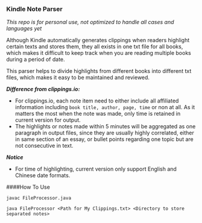 ### Kindle Note Parser
*This repo is for personal use, not optimized to handle all cases and languages yet*

Although Kindle automatically generates clippings when readers highlight certain texts and stores them, they all 
exists in one txt file for all books, which makes it difficult to keep track when you are reading multiple books 
during a period of date.

This parser helps to divide highlights from different books into different txt files, which makes it easy to be 
maintained and reviewed.


***Difference from clippings.io:***
- For clippings.io, each note item need to either include all affiliated information including
 `book title, author, page, time` or non at all. As it matters the most when the note was made, only time is retained 
 in current version for output.
- The highlights or notes made within 5 minutes will be aggregated as one paragraph in output files, since they are 
usually highly correlated, either in same section of an essay, or bullet points regarding one topic but are not 
consecutive in text.


***Notice***
- For time of highlighting, current version only support English and Chinese date formats.

####How To Use

`javac FileProcessor.java`

`java FileProcessor <Path for My Clippings.txt> <Directory to store separated notes>`